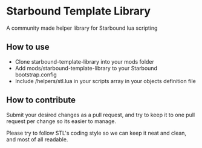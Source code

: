 Starbound Template Library
==========================

A community made helper library for Starbound lua scripting

How to use
----------

* Clone starbound-template-library into your mods folder
* Add mods/starbound-template-library to your Starbound bootstrap.config
* Include /helpers/stl.lua in your scripts array in your objects definition file

How to contribute
-----------------

Submit your desired changes as a pull request, and try to keep it to one pull request per change so its easier to manage.

Please try to follow STL's coding style so we can keep it neat and clean, and most of all readable.
